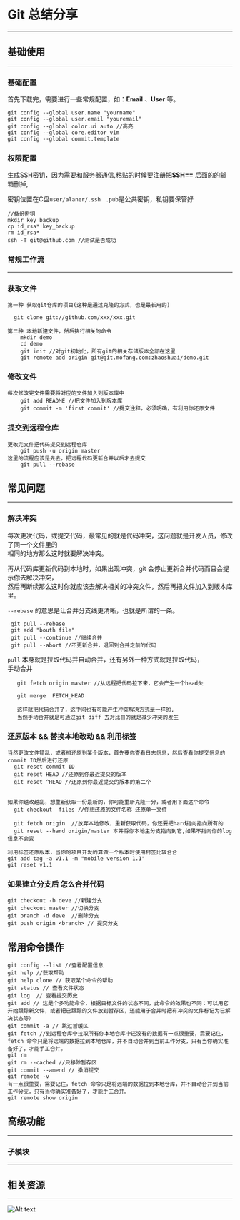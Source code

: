 Git 总结分享
=========
------
## 基础使用
---
### 基础配置

首先下载完，需要进行一些常规配置，如：**Email** 、**User** 等。

    git config --global user.name "yourname" 
    git config --global user.email "youremail"
    git config --global color.ui auto //高亮
    git config --global core.editor vim
    git config --global commit.template

### 权限配置  

生成SSH密钥，因为需要和服务器通信,粘贴的时候要注册把**SSH==** 后面的的邮箱删掉,

密钥位置在C盘```user/alaner/.ssh ``` ```.pub```是公共密钥，私钥要保管好

    //备份密钥
    mkdir key_backup
    cp id_rsa* key_backup
    rm id_rsa*
    ssh -T git@github.com //测试是否成功

### 常规工作流  
---

### 获取文件
    第一种 获取git仓库的项目(这种是通过克隆的方式，也是最长用的)  
    
      git clone git://github.com/xxx/xxx.git  
      
    第二种 本地新建文件，然后执行相关的命令  
        mkdir demo
        cd demo
        git init //对git初始化，所有git的相关存储版本全部在这里
        git remote add origin git@git.mofang.com:zhaoshuai/demo.git
### 修改文件
    每次修改完文件需要将对应的文件加入到版本库中
        git add README //把文件加入到版本库
        git commit -m 'first commit' //提交注释，必须明确，有利用你还原文件   
        
### 提交到远程仓库
    更改完文件把代码提交到远程仓库
        git push -u origin master
    这里的流程应该是先去，把远程代码更新合并以后才去提交
        git pull --rebase  
        
## 常见问题
---
### 解决冲突
   每次更次代码，或提交代码，最常见的就是代码冲突，这问题就是开发人员，修改了同一个文件里的  
   相同的地方那么这时就要解决冲突。
  
   再从代码库更新代码到本地时，如果出现冲突，git 会停止更新合并代码而且会提示你去解决冲突，  
   然后再断续那么这时你就应该去解决相关的冲突文件，然后再把文件加入到版本库里。
   
   ```--rebase``` 的意思是让合并分支线更清晰，也就是所谓的一条。
   
     git pull --rebase  
     git add "bouth file"
     git pull --continue //继续合并
     git pull --abort //不更新合并，退回到合并之前的代码
   
   ```pull``` 本身就是拉取代码并自动合并，还有另外一种方式就是拉取代码，  
   手动合并  
   
       git fetch origin master //从远程把代码拉下来，它会产生一个head头
     
       git merge  FETCH_HEAD  
       
       这样就把代码合并了，这中间也有可能产生冲突解决方式是一样的,
       当然手动合并就是可通过git diff 去对比目的就是减少冲突的发生
     
### 还原版本 && 替换本地改动 && 利用标签
    当然更改文件错乱，或者相还原到某个版本，首先要你查看日志信息，然后查看你提交信息的commit ID然后进行还原
      git reset commit ID  
      git reset HEAD //还原到你最近提交的版本
      git reset ^HEAD //还原到你最近提交的版本的第二个
      
    
    如果你越改越乱，想重新获取一份最新的，你可能重新克隆一分，或者用下面这个命令
      git checkout  files //你想还原的文件名称 还原单一文件
      
      git fetch origin  //放弃本地修改，重新获取代码，你还要把hard指向指向所有的
      git reset --hard origin/master 本并将你本地主分支指向到它,如果不指向你的log信息不会变
    
    利用标签还原版本，当你的项目开发的算做一个版本时使用村签比较合合
    git add tag -a v1.1 -m "mobile version 1.1"
    git reset v1.1
    
  
### 如果建立分支后  怎么合并代码
    git checkout -b deve //新建分支
    git checkout master //切换分支
    git branch -d deve  //删除分支
    git push origin <branch> // 提交分支
    
## 常用命令操作

    git config --list //查看配置信息
    git help //获取帮助 
    git help clone // 获取某个命令的帮助
    git status // 查看文件状态
    git log  // 查看提交历史
    git add // 这是个多功能命令，根据目标文件的状态不同，此命令的效果也不同：可以用它开始跟踪新文件，或者把已跟踪的文件放到暂存区，还能用于合并时把有冲突的文件标记为已解决状态等）
    git commit -a // 跳过暂缓区
    git fetch //到远程仓库中拉取所有你本地仓库中还没有的数据有一点很重要，需要记住，fetch 命令只是将远端的数据拉到本地仓库，并不自动合并到当前工作分支，只有当你确实准备好了，才能手工合并。
    git rm
    git rm --cached //只移除暂存区
    git commit --amend // 撤消提交
    git remote -v
    有一点很重要，需要记住，fetch 命令只是将远端的数据拉到本地仓库，并不自动合并到当前工作分支，只有当你确实准备好了，才能手工合并。
    git remote show origin

    
    
    
## 高级功能
---
### 子模块
---

## 相关资源
---

![Alt text](http://git-scm.com/figures/18333fig0201-tn.png)
